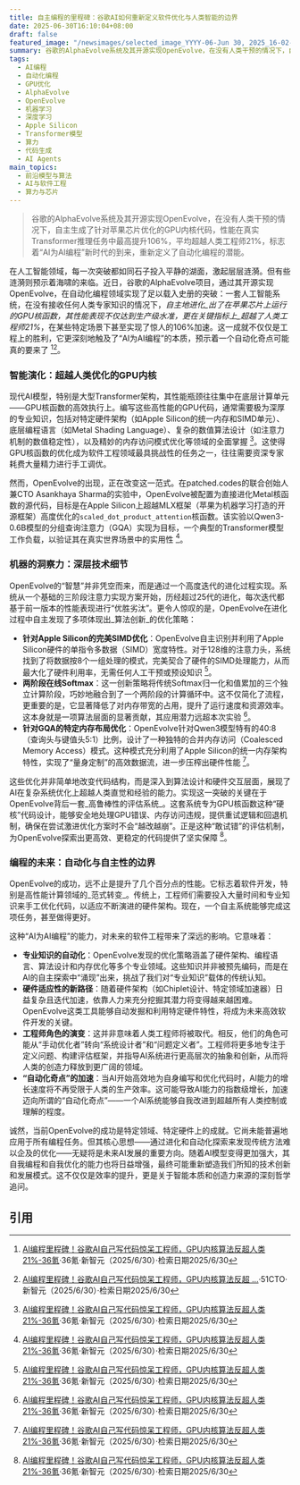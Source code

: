 ```yaml
---
title: 自主编程的里程碑：谷歌AI如何重新定义软件优化与人类智能的边界
date: 2025-06-30T16:10:04+08:00
draft: false
featured_image: "/newsimages/selected_image_YYYY-06-Jun 30, 2025_16-02-51-291.jpg"
summary: 谷歌的AlphaEvolve系统及其开源实现OpenEvolve，在没有人类干预的情况下，自主生成了针对苹果芯片优化的GPU内核代码，性能在Transformer推理任务中平均超越人类工程师21%，峰值高达106%。这一突破不仅展示了AI在复杂低级编程中超越人类的能力，更标志着“AI为AI编程”新时代的开启，预示着自动化编程和AI发展的未来将迎来指数级加速。
tags: 
  - AI编程
  - 自动化编程
  - GPU优化
  - AlphaEvolve
  - OpenEvolve
  - 机器学习
  - 深度学习
  - Apple Silicon
  - Transformer模型
  - 算力
  - 代码生成
  - AI Agents
main_topics: 
  - 前沿模型与算法
  - AI与软件工程
  - 算力与芯片
---
```


> 谷歌的AlphaEvolve系统及其开源实现OpenEvolve，在没有人类干预的情况下，自主生成了针对苹果芯片优化的GPU内核代码，性能在真实Transformer推理任务中最高提升106%，平均超越人类工程师21%，标志着“AI为AI编程”新时代的到来，重新定义了自动化编程的潜能。

在人工智能领域，每一次突破都如同石子投入平静的湖面，激起层层涟漪。但有些涟漪则预示着海啸的来临。近日，谷歌的AlphaEvolve项目，通过其开源实现OpenEvolve，在自动化编程领域实现了足以载入史册的突破：一套人工智能系统，在没有接收任何人类专家知识的情况下，_自主地进化_出了在苹果芯片上运行的GPU核函数，其性能表现不仅达到生产级水准，更在关键指标上_超越了人类工程师21%_，在某些特定场景下甚至实现了惊人的106%加速。这一成就不仅仅是工程上的胜利，它更深刻地触及了“AI为AI编程”的本质，预示着一个自动化奇点可能真的要来了 [^1][^2]。

### 智能演化：超越人类优化的GPU内核

现代AI模型，特别是大型Transformer架构，其性能瓶颈往往集中在底层计算单元——GPU核函数的高效执行上。编写这些高性能的GPU代码，通常需要极为深厚的专业知识，包括对特定硬件架构（如Apple Silicon的统一内存和SIMD单元）、底层编程语言（如Metal Shading Language）、复杂的数值算法设计（如注意力机制的数值稳定性），以及精妙的内存访问模式优化等领域的全面掌握 [^1]。这使得GPU核函数的优化成为软件工程领域最具挑战性的任务之一，往往需要资深专家耗费大量精力进行手工调优。

然而，OpenEvolve的出现，正在改变这一范式。在patched.codes的联合创始人兼CTO Asankhaya Sharma的实验中，OpenEvolve被配置为直接进化Metal核函数的源代码，目标是在Apple Silicon上超越MLX框架（苹果为机器学习打造的开源框架）高度优化的`scaled_dot_product_attention`核函数。该实验以Qwen3-0.6B模型的分组查询注意力（GQA）实现为目标，一个典型的Transformer模型工作负载，以验证其在真实世界场景中的实用性 [^1]。

### 机器的洞察力：深层技术细节

OpenEvolve的“智慧”并非凭空而来，而是通过一个高度迭代的进化过程实现。系统从一个基础的三阶段注意力实现方案开始，历经超过25代的进化，每次迭代都基于前一版本的性能表现进行“优胜劣汰”。更令人惊叹的是，OpenEvolve在进化过程中自主发现了多项体现出_算法创新_的优化策略：

*   **针对Apple Silicon的完美SIMD优化**：OpenEvolve自主识别并利用了Apple Silicon硬件的单指令多数据（SIMD）宽度特性。对于128维的注意力头，系统找到了将数据按8个一组处理的模式，完美契合了硬件的SIMD处理能力，从而最大化了硬件利用率，无需任何人工干预或预设知识 [^1]。
*   **两阶段在线Softmax**：这一创新策略将传统Softmax归一化和值累加的三个独立计算阶段，巧妙地融合到了一个两阶段的计算循环中。这不仅简化了流程，更重要的是，它显著降低了对内存带宽的占用，提升了运行速度和资源效率。这本身就是一项算法层面的显著贡献，其应用潜力远超本次实验 [^1]。
*   **针对GQA的特定内存布局优化**：OpenEvolve针对Qwen3模型特有的40:8（查询头与键值头5:1）比例，设计了一种独特的合并内存访问（Coalesced Memory Access）模式。这种模式充分利用了Apple Silicon的统一内存架构特性，实现了“量身定制”的高效数据流，进一步压榨出硬件性能 [^1]。

这些优化并非简单地改变代码结构，而是深入到算法设计和硬件交互层面，展现了AI在复杂系统优化上超越人类直觉和经验的能力。实现这一突破的关键在于OpenEvolve背后一套_高鲁棒性的评估系统_。这套系统专为GPU核函数这种“硬核”代码设计，能够安全地处理GPU错误、内存访问违规，提供重试逻辑和回退机制，确保在尝试激进优化方案时不会“越改越崩”。正是这种“敢试错”的评估机制，为OpenEvolve探索出更高效、更稳定的代码提供了坚实保障 [^1]。

### 编程的未来：自动化与自主性的边界

OpenEvolve的成功，远不止是提升了几个百分点的性能。它标志着软件开发，特别是高性能计算领域的_范式转变_。传统上，工程师们需要投入大量时间和专业知识来手工优化代码，以适应不断演进的硬件架构。现在，一个自主系统能够完成这项任务，甚至做得更好。

这种“AI为AI编程”的能力，对未来的软件工程带来了深远的影响。它意味着：

*   **专业知识的自动化**：OpenEvolve发现的优化策略涵盖了硬件架构、编程语言、算法设计和内存优化等多个专业领域。这些知识并非被预先编码，而是在AI的自主探索中“涌现”出来，挑战了我们对“专业知识”载体的传统认知。
*   **硬件适应性的新路径**：随着硬件架构（如Chiplet设计、特定领域加速器）日益复杂且迭代加速，依靠人力来充分挖掘其潜力将变得越来越困难。OpenEvolve这类工具能够自动发掘和利用特定硬件特性，将成为未来高效软件开发的关键。
*   **工程师角色的演变**：这并非意味着人类工程师将被取代。相反，他们的角色可能从“手动优化者”转向“系统设计者”和“问题定义者”。工程师将更多地专注于定义问题、构建评估框架，并指导AI系统进行更高层次的抽象和创新，从而将人类的创造力释放到更广阔的领域。
*   **“自动化奇点”的加速**：当AI开始高效地为自身编写和优化代码时，AI能力的增长速度将不再受限于人类的生产效率。这可能导致AI能力的指数级增长，加速迈向所谓的“自动化奇点”——一个AI系统能够自我改进到超越所有人类控制或理解的程度。

诚然，当前OpenEvolve的成功是特定领域、特定硬件上的成就。它尚未能普遍地应用于所有编程任务。但其核心思想——通过进化和自动化探索来发现传统方法难以企及的优化——无疑将是未来AI发展的重要方向。随着AI模型变得更加强大，其自我编程和自我优化的能力也将日益增强，最终可能重新塑造我们所知的技术创新和发展模式。这不仅仅是效率的提升，更是关于智能本质和创造力来源的深刻哲学追问。

## 引用

[^1]: [AI编程里程碑！谷歌AI自己写代码惊呆工程师，GPU内核算法反超人类21%-36氪](https://www.36kr.com/p/3358608332769026)·36氪·新智元（2025/6/30）·检索日期2025/6/30
[^2]: [AI编程里程碑！谷歌AI自己写代码惊呆工程师，GPU内核算法反超 ...](https://www.51cto.com/article/819446.html)·51CTO·新智元（2025/6/30）·检索日期2025/6/30
[^3]: [AI编程里程碑！谷歌AI自己写代码惊呆工程师，GPU内核算法反超 ...](https://finance.sina.com.cn/tech/csj/2025-06-30/doc-infcvpns4533899.shtml)·新浪财经·新智元（2025/6/30）·检索日期2025/6/30
[^4]: [AI編程里程碑，GoogleAI自己寫代碼驚呆工程師，GPU內核算法反超 ...](https://portal.sina.com.hk/technology/sina/2025/06/30/1227580/ai%E7%B7%A8%E7%A8%8B%E9%87%8C%E7%A8%8B%E7%A2%91%EF%BC%8Cgoogleai%E8%87%AA%E5%B7%B1%E5%AF%AB%E4%BB%A3%E7%A2%BC%E9%A9%9A%E5%91%86%E5%B7%A5%E7%A8%8B%E5%B8%AB%EF%BC%8Cgpu%E5%85%A7%E6%A0%B8%E7%AE%97/)·新浪香港·新智元（2025/6/30）·检索日期2025/6/30
